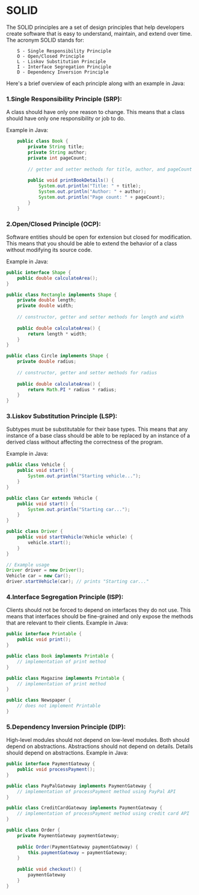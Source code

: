 # SOLID
The SOLID principles are a set of design principles that help developers create software that is easy to understand, maintain, and extend over time. The acronym SOLID stands for:

        S - Single Responsibility Principle
        O - Open/Closed Principle
        L - Liskov Substitution Principle
        I - Interface Segregation Principle
        D - Dependency Inversion Principle

Here's a brief overview of each principle along with an example in Java:

### 1.Single Responsibility Principle (SRP): 
A class should have only one reason to change. This means that a class should have only one responsibility or job to do.

Example in Java:

```java
    public class Book {
        private String title;
        private String author;
        private int pageCount;
        
        // getter and setter methods for title, author, and pageCount
        
        public void printBookDetails() {
            System.out.println("Title: " + title);
            System.out.println("Author: " + author);
            System.out.println("Page count: " + pageCount);
        }
    }
```

### 2.Open/Closed Principle (OCP): 
Software entities should be open for extension but closed for modification. This means that you should be able to extend the behavior of a class without modifying its source code.

Example in Java:

```java
public interface Shape {
    public double calculateArea();
}

public class Rectangle implements Shape {
    private double length;
    private double width;
    
    // constructor, getter and setter methods for length and width
    
    public double calculateArea() {
        return length * width;
    }
}

public class Circle implements Shape {
    private double radius;
    
    // constructor, getter and setter methods for radius
    
    public double calculateArea() {
        return Math.PI * radius * radius;
    }
}
```

### 3.Liskov Substitution Principle (LSP): 
Subtypes must be substitutable for their base types. This means that any instance of a base class should be able to be replaced by an instance of a derived class without affecting the correctness of the program.

Example in Java:

```java
public class Vehicle {
    public void start() {
        System.out.println("Starting vehicle...");
    }
}

public class Car extends Vehicle {
    public void start() {
        System.out.println("Starting car...");
    }
}

public class Driver {
    public void startVehicle(Vehicle vehicle) {
        vehicle.start();
    }
}

// Example usage
Driver driver = new Driver();
Vehicle car = new Car();
driver.startVehicle(car); // prints "Starting car..."
```

### 4.Interface Segregation Principle (ISP): 
Clients should not be forced to depend on interfaces they do not use. This means that interfaces should be fine-grained and only expose the methods that are relevant to their clients.
Example in Java:

```java
public interface Printable {
    public void print();
}

public class Book implements Printable {
    // implementation of print method
}

public class Magazine implements Printable {
    // implementation of print method
}

public class Newspaper {
    // does not implement Printable
}
```

### 5.Dependency Inversion Principle (DIP): 
High-level modules should not depend on low-level modules. Both should depend on abstractions. Abstractions should not depend on details. Details should depend on abstractions.
Example in Java:

```java
public interface PaymentGateway {
    public void processPayment();
}

public class PayPalGateway implements PaymentGateway {
    // implementation of processPayment method using PayPal API
}

public class CreditCardGateway implements PaymentGateway {
    // implementation of processPayment method using credit card API
}

public class Order {
    private PaymentGateway paymentGateway;
    
    public Order(PaymentGateway paymentGateway) {
        this.paymentGateway = paymentGateway;
    }
    
    public void checkout() {
        paymentGateway
    }
}
```